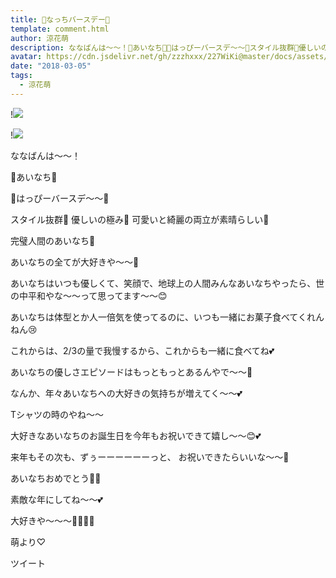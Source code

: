 ```yaml
---
title: 🍓なっちバースデー🎂
template: comment.html
author: 涼花萌
description: ななばんは〜〜！🍓あいなち🍓🎉はっぴーバースデ〜〜🎂スタイル抜群💫優しいの極み💫可愛いと綺麗の両立が素晴らしい💫完璧人間のあいなち🍓...
avatar: https://cdn.jsdelivr.net/gh/zzzhxxx/227WiKi@master/docs/assets/photo/avatar/moe.jpg
date: "2018-03-05"
tags:
  - 涼花萌
---
```


!![](https://cdn.jsdelivr.net/gh/227WiKi/227WiKi-image@master/blog-image/moe-2018-03-05_1.jpg)

!![](https://cdn.jsdelivr.net/gh/227WiKi/227WiKi-image@master/blog-image/moe-2018-03-05_2.jpg)








ななばんは〜〜！








🍓あいなち🍓


🎉はっぴーバースデ〜〜🎂









スタイル抜群💫
優しいの極み💫
可愛いと綺麗の両立が素晴らしい💫




完璧人間のあいなち🍓



あいなちの全てが大好きや〜〜🙈





あいなちはいつも優しくて、笑顔で、地球上の人間みんなあいなちやったら、世の中平和やな〜〜って思ってます〜〜😊






あいなちは体型とか人一倍気を使ってるのに、いつも一緒にお菓子食べてくれんねん😢



これからは、2/3の量で我慢するから、これからも一緒に食べてね💕





あいなちの優しさエピソードはもっともっとあるんやで〜〜🤗









なんか、年々あいなちへの大好きの気持ちが増えてく〜〜💕








Tシャツの時のやね〜〜









大好きなあいなちのお誕生日を今年もお祝いできて嬉し〜〜😊💕




来年もその次も、ずぅーーーーーーっと、
お祝いできたらいいな〜〜🤗




あいなちおめでとう🎂💓



素敵な年にしてね〜〜💕



大好きや〜〜〜💓💓💓💓







萌より♡


ツイート



